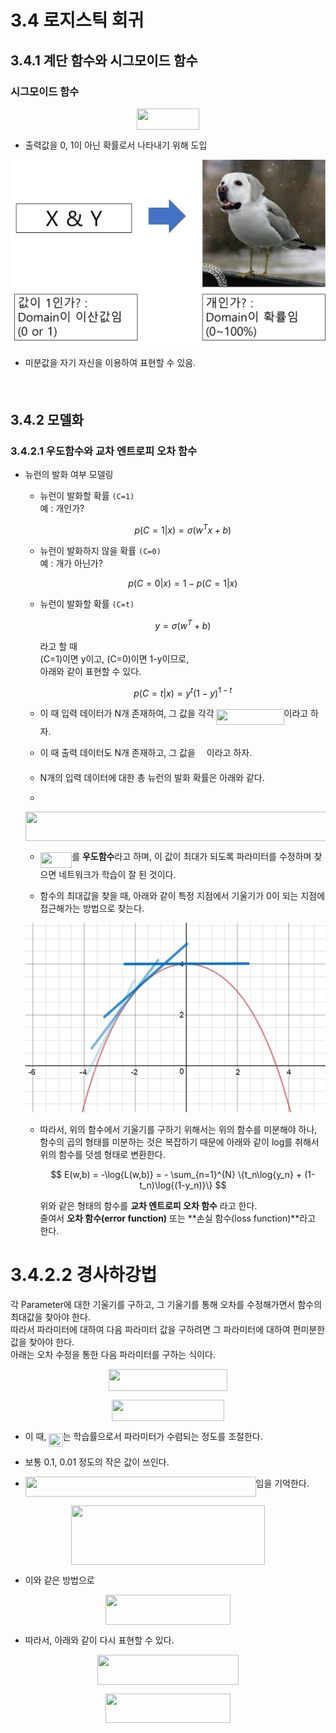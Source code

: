 # 3.4 로지스틱 회귀
## 3.4.1 계단 함수와 시그모이드 함수

### 시그모이드 함수
<p align="center"><img src="/logistic_regression/tex/f0f64fa9393c8286f37f76c00f2befca.svg?invert_in_darkmode&sanitize=true" align=middle width=100.29432105pt height=34.3600389pt/></p>

- 출력값을 0, 1이 아닌 확률로서 나타내기 위해 도입

![3.4.1](image/1.png)

- 미분값을 자기 자신을 이용하여 표현할 수 있음.
  
  <p align="center"><img src="/logistic_regression/tex/e4b0596e32cf11b32ca658ce0e45a8ee.svg?invert_in_darkmode&sanitize=true" align=middle width=164.1152502pt height=17.2895712pt/></p>

## 3.4.2 모델화

### 3.4.2.1 우도함수와 교차 엔트로피 오차 함수

- 뉴런의 발화 여부 모델링
  - 뉴런이 발화할 확률 `(C=1)`  
  예 : 개인가?

    $$ p(C=1|x) = \sigma(w^{T}x+b) $$

  - 뉴런이 발화하지 않을 확률 `(C=0)`  
  예 : 개가 아닌가?

     $$ p(C=0|x) = 1 - p(C=1|x) $$

  - 뉴런이 발화할 확률 `(C=t)`
  
      $$ y = \sigma (w^{T}+b) $$

      라고 할 때  
      (C=1)이면 y이고, (C=0)이면 1-y이므로,  
      아래와 같이 표현할 수 있다.

      $$p(C=t|x) = y^{t}(1-y)^{1-t} $$

  - 이 때 입력 데이터가 N개 존재하여, 그 값을 각각 <img src="/logistic_regression/tex/001fd25c5a52c6b4d381f8c071581bd5.svg?invert_in_darkmode&sanitize=true" align=middle width=108.04967414999999pt height=24.65753399999998pt/>이라고 하자.
  - 이 때 출력 데이터도 N개 존재하고, 그 값을 <img src="/logistic_regression/tex/ec9b770ea2cbdbac68a649eb61dc4a33.svg?invert_in_darkmode&sanitize=true" align=middle width=14.06212004999999pt height=20.221802699999984pt/>이라고 하자.
  - N개의 입력 데이터에 대한 총 뉴런의 발화 확률은 아래와 같다.
  - 
  <p align="center"><img src="/logistic_regression/tex/fb87de8819758e1449cba05b722d31ee.svg?invert_in_darkmode&sanitize=true" align=middle width=511.09985520000004pt height=47.60747145pt/></p>

  - <img src="/logistic_regression/tex/e1693a187c655c73bb3552cfc9eb647b.svg?invert_in_darkmode&sanitize=true" align=middle width=50.54420084999999pt height=24.65753399999998pt/>를 **우도함수**라고 하며, 이 값이 최대가 되도록 파라미터를 수정하며 찾으면 네트워크가 학습이 잘 된 것이다.
 
  - 함수의 최대값을 찾을 때, 아래와 같이 특정 지점에서 기울기가 0이 되는 지점에 접근해가는 방법으로 찾는다.
   
  ![2](image/2.png)

  - 따라서, 위의 함수에서 기울기를 구하기 위해서는 위의 함수를 미분해야 하나, 함수의 곱의 형태를 미분하는 것은 복잡하기 때문에 아래와 같이 log를 취해서 위의 함수를 덧셈 형태로 변환한다.

    $$ E(w,b) = -\log{L(w,b)} = - \sum_{n=1}^{N} \{t_n\log{y_n} + (1-t_n)\log{(1-y_n)}\} $$

    위와 같은 형태의 함수를 **교차 엔트로피 오차 함수** 라고 한다.  
    줄여서 **오차 함수(error function)** 또는 **손실 함수(loss function)**라고 한다.

# 3.4.2.2 경사하강법

각 Parameter에 대한 기울기를 구하고, 그 기울기를 통해 오차를 수정해가면서 함수의 최대값을 찾아야 한다.  
따라서 파라미터에 대하여 다음 파라미터 값을 구하려면 그 파라미터에 대하여 편미분한 값을 찾아야 한다.  
아래는 오차 수정을 통한 다음 파라미터를 구하는 식이다.

<p align="center"><img src="/logistic_regression/tex/567cb0a3f8517ee1dd338bb87c787d15.svg?invert_in_darkmode&sanitize=true" align=middle width=190.8901005pt height=34.7253258pt/></p>
<p align="center"><img src="/logistic_regression/tex/651baaae2a01b0d0d6a333954300908e.svg?invert_in_darkmode&sanitize=true" align=middle width=180.57800145pt height=34.7253258pt/></p>

- 이 때, <img src="/logistic_regression/tex/2fd2435c6b8bb17613938c0b8628fc1e.svg?invert_in_darkmode&sanitize=true" align=middle width=22.27938899999999pt height=20.221802699999984pt/>는 학습률으로서 파라미터가 수렴되는 정도를 조절한다.
- 보통 0.1, 0.01 정도의 작은 값이 쓰인다.

- <img src="/logistic_regression/tex/f08ceabd708cda0932b98b9389561268.svg?invert_in_darkmode&sanitize=true" align=middle width=368.75387175pt height=32.256008400000006pt/>임을 기억한다.

<p align="center"><img src="/logistic_regression/tex/11e1f71886721f0e6e5c63c01f84032f.svg?invert_in_darkmode&sanitize=true" align=middle width=310.962333pt height=95.59347104999999pt/></p>

- 이와 같은 방법으로
<p align="center"><img src="/logistic_regression/tex/a55cb352d78e2e2f8f0be1c4e420f9b8.svg?invert_in_darkmode&sanitize=true" align=middle width=200.0449539pt height=47.60747145pt/></p>

- 따라서, 아래와 같이 다시 표현할 수 있다.

<p align="center"><img src="/logistic_regression/tex/48c2ac969354a65095228eba4020f161.svg?invert_in_darkmode&sanitize=true" align=middle width=226.8573285pt height=47.60747145pt/></p>
<p align="center"><img src="/logistic_regression/tex/afae1df7d79a2e5e433df1091f9a6bfc.svg?invert_in_darkmode&sanitize=true" align=middle width=199.02421934999998pt height=47.60747145pt/></p>